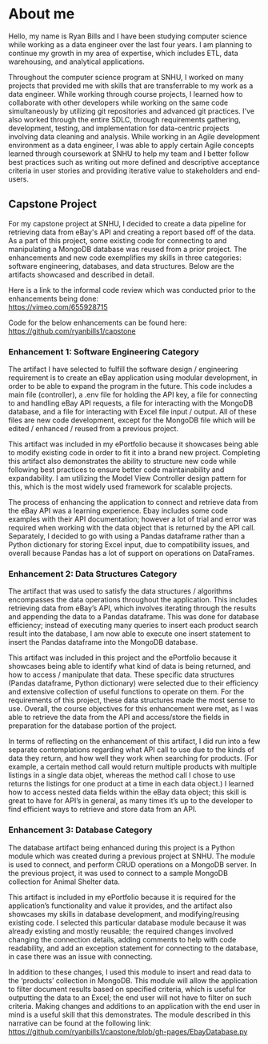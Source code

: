 # About me

Hello, my name is Ryan Bills and I have been studying computer science while working as a data engineer over the last four years. I am planning to continue my growth in my area of expertise, which includes ETL, data warehousing, and analytical applications. 

Throughout the computer science program at SNHU, I worked on many projects that provided me with skills that are transferrable to my work as a data engineer. While working through course projects, I learned how to collaborate with other developers while working on the same code simultaneously by utilizing git repositories and advanced git practices. I've also worked through the entire SDLC, through requirements gathering, development, testing, and implementation for data-centric projects involving data cleaning and analysis. While working in an Agile development environment as a data engineer, I was able to apply certain Agile concepts learned through coursework at SNHU to help my team and I better follow best practices such as writing out more defined and descriptive acceptance criteria in user stories and providing iterative value to stakeholders and end-users.

## Capstone Project
For my capstone project at SNHU, I decided to create a data pipeline for retrieving data from eBay's API and creating a report based off of the data. 
As a part of this project, some existing code for connecting to and manipulating a MongoDB database was reused from a prior project. The enhancements and new code exemplifies my skills in three categories: software engineering, databases, and data structures. Below are the artifacts showcased and described in detail.

Here is a link to the informal code review which was conducted prior to the enhancements being done:                          
https://vimeo.com/655928715

Code for the below enhancements can be found here: https://github.com/ryanbills1/capstone

### Enhancement 1: Software Engineering Category
The artifact I have selected to fulfill the software design / engineering requirement is to create an eBay application using modular development, in order to be able to expand the program in the future. This code includes a main file (controller), a .env file for holding the API key, a file for connecting to and handling eBay API requests, a file for interacting with the MongoDB database, and a file for interacting with Excel file input / output. All of these files are new code development, except for the MongoDB file which will be edited / enhanced / reused from a previous project.

This artifact was included in my ePortfolio because it showcases being able to modify existing code in order to fit it into a brand new project. Completing this artifact also demonstrates the ability to structure new code while following best practices to ensure better code maintainability and expandability. I am utilizing the Model View Controller design pattern for this, which is the most widely used framework for scalable projects.

The process of enhancing the application to connect and retrieve data from the eBay API was a learning experience. Ebay includes some code examples with their API documentation; however a lot of trial and error was required when working with the data object that is returned by the API call. Separately, I decided to go with using a Pandas dataframe rather than a Python dictionary for storing Excel input, due to compatibility issues, and overall because Pandas has a lot of support on operations on DataFrames. 



### Enhancement 2: Data Structures Category
The artifact that was used to satisfy the data structures / algorithms encompasses the data operations throughout the application. This includes retrieving data from eBay’s API, which involves iterating through the results and appending the data to a Pandas dataframe. This was done for database efficiency; instead of executing many queries to insert each product search result into the database, I am now able to execute one insert statement to insert the Pandas dataframe into the MongoDB database.                    

This artifact was included in this project and the ePortfolio because it showcases being able to identify what kind of data is being returned, and how to access / manipulate that data. These specific data structures (Pandas dataframe, Python dictionary) were selected due to their efficiency and extensive collection of useful functions to operate on them. For the requirements of this project, these data structures made the most sense to use. Overall, the course objectives for this enhancement were met, as I was able to retrieve the data from the API and access/store the fields in preparation for the database portion of the project.

In terms of reflecting on the enhancement of this artifact, I did run into a few separate contemplations regarding what API call to use due to the kinds of data they return, and how well they work when searching for products. (For example, a certain method call would return multiple products with multiple listings in a single data objet, whereas the method call I chose to use returns the listings for one product at a time in each data object.) I learned how to access nested data fields within the eBay data object; this skill is great to have for API’s in general, as many times it’s up to the developer to find efficient ways to retrieve and store data from an API.




### Enhancement 3: Database Category
The database artifact being enhanced during this project is a Python module which was created during a previous project at SNHU. The module is used to connect, and perform CRUD operations on a MongoDB server. In the previous project, it was used to connect to a sample MongoDB collection for Animal Shelter data. 

This artifact is included in my ePortfolio because it is required for the application’s functionality and value it provides, and the artifact also showcases my skills in database development, and modifying/reusing existing code. I selected this particular database module because it was already existing and mostly reusable; the required changes involved changing the connection details, adding comments to help with code readability, and add an exception statement for connecting to the database, in case there was an issue with connecting. 

In addition to these changes, I used this module to insert and read data to the ‘products’ collection in MongoDB. This module will allow the application to filter document results based on specified criteria, which is useful for outputting the data to an Excel; the end user will not have to filter on such criteria. Making changes and additions to an application with the end user in mind is a useful skill that this demonstrates. 
The module described in this narrative can be found at the following link:
https://github.com/ryanbills1/capstone/blob/gh-pages/EbayDatabase.py
